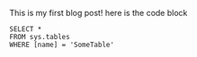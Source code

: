 This is my first blog post!
 here is the code block
 
  ```tsql
 SELECT *
 FROM sys.tables
 WHERE [name] = 'SomeTable'
 ```
 
 
 
 
